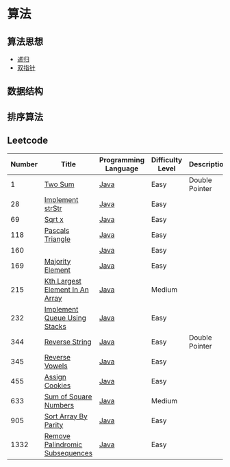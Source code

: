 # 算法

## 算法思想
- [递归](https://github.com/heyzeng/Graphical-Algorithm/blob/master/Algorithm-Java/Data-Structure/src/main/java/recursion/recursion.md)
- [双指针]()
## 数据结构

## 排序算法



## Leetcode
|  Number   | Title  | Programming Language |Difficulty Level|Description|
|  ----  | ----  |  ----  | ----  | ---- |
|1|[Two Sum](https://leetcode-cn.com/problems/two-sum/)| [Java](https://github.com/heyzeng/Graphical-Algorithm/blob/master/LeetCode/src/main/java/lc_0001_twoSum.java)  | Easy |Double Pointer|
|28|[Implement strStr](https://leetcode-cn.com/problems/implement-strstr/)    | [Java](https://github.com/heyzeng/Graphical-Algorithm/blob/master/LeetCode/src/main/java/lc_0028_strStr.java)  |Easy | |
|69|[Sqrt x](https://leetcode-cn.com/problems/sqrtx/description/)|[Java](https://github.com/heyzeng/Graphical-Algorithm/blob/master/LeetCode/src/main/java/lc_0069_sqrtX.java)|Easy||
|118|[Pascals Triangle](https://leetcode-cn.com/problems/pascals-triangle/)| [Java](https://github.com/heyzeng/Graphical-Algorithm/blob/master/LeetCode/src/main/java/lc_0118_pascals_triangle.java)|Easy||
|160|[](https://leetcode-cn.com/problems/intersection-of-two-linked-lists/)|[Java]()|Easy||
|169|[Majority Element](https://leetcode-cn.com/problems/majority-element/)|[Java]()|Easy||
|215|[Kth Largest Element In An Array](https://leetcode-cn.com/problems/kth-largest-element-in-an-array/)| [Java](https://github.com/heyzeng/Graphical-Algorithm/blob/master/LeetCode/src/main/java/lc_0215_findKthLargest.java)|Medium||
|232|[Implement Queue Using Stacks](https://leetcode-cn.com/problems/implement-queue-using-stacks/description/)|[Java]()|Easy||
|344|[Reverse String](https://leetcode-cn.com/problems/reverse-string/)|[Java](https://github.com/heyzeng/Graphical-Algorithm/blob/master/LeetCode/src/main/java/lc_0344_reverseString.java)|Easy|Double Pointer|
|345|[Reverse Vowels](https://leetcode-cn.com/problems/reverse-vowels-of-a-string/description/)|[Java]()|Easy||
|455|[Assign Cookies](https://leetcode-cn.com/problems/assign-cookies/)| [Java](https://github.com/heyzeng/Graphical-Algorithm/blob/master/LeetCode/src/main/java/lc_0455_findContentChildren.java)|Easy||
|633|[Sum of Square Numbers](https://leetcode-cn.com/problems/sum-of-square-numbers/)| [Java](https://github.com/heyzeng/Graphical-Algorithm/blob/master/LeetCode/src/main/java/lc_0633_judgeSquareSum.java)|Medium||
|905|[Sort Array By Parity](https://leetcode-cn.com/problems/sort-array-by-parity/)|[Java]()|Easy| |
|1332|[Remove Palindromic Subsequences](https://leetcode-cn.com/problems/remove-palindromic-subsequences/)|[Java](https://github.com/heyzeng/Graphical-Algorithm/blob/master/LeetCode/src/main/java/lc_1332_removePalindromeSub.java)|Easy||



